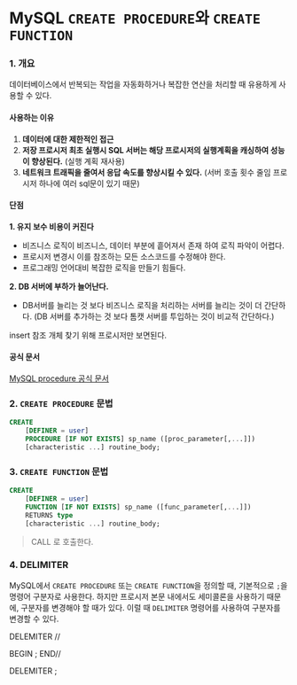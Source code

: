 
# **MySQL `CREATE PROCEDURE`와 `CREATE FUNCTION`**

### 1. **개요**
데이터베이스에서 반복되는 작업을 자동화하거나 복잡한 연산을 처리할 때 유용하게 사용할 수 있다.

#### 사용하는 이유
 1. **데이터에 대한 제한적인 접근**
 2. **저장 프로시저 최초 실행시 SQL 서버는 해당 프로시저의 실행계획을 캐싱하여 성능이 향상된다.** (실행 계획 재사용)
 3. **네트워크 트래픽을 줄여서 응답 속도를 향상시킬 수 있다.** (서버 호출 횟수 줄임 프로시저 하나에 여러 sql문이 있기 때문)

#### 단점
**1. 유지 보수 비용이 커진다**
 - 비즈니스 로직이 비즈니스, 데이터 부분에 흩어져서 존재 하여 로직 파악이 어렵다.
 - 프로시저 변경시 이를 참조하는 모든 소스코드를 수정해야 한다.
 - 프로그래밍 언어대비 복잡한 로직을 만들기 힘들다.
 
 **2. DB 서버에 부하가 늘어난다.**
 - DB서버를 늘리는 것 보다 비즈니스 로직을 처리하는 서버를 늘리는 것이 더 간단하다.
(DB 서버를 추가하는 것 보다 톰캣 서버를 투입하는 것이 비교적 간단하다.)

insert
참조 개체 찾기 위해 프로시저만 보면된다.

#### **공식 문서**
[MySQL procedure 공식 문서](https://dev.mysql.com/doc/refman/8.0/en/create-procedure.html)


### 2. `CREATE PROCEDURE` 문법

```sql
CREATE 
    [DEFINER = user] 
    PROCEDURE [IF NOT EXISTS] sp_name ([proc_parameter[,...]]) 
    [characteristic ...] routine_body;
```

### 3. `CREATE FUNCTION` 문법

```sql
CREATE 
    [DEFINER = user] 
    FUNCTION [IF NOT EXISTS] sp_name ([func_parameter[,...]]) 
    RETURNS type
    [characteristic ...] routine_body;
```
> CALL 로 호출한다.
### 4. DELIMITER

 MySQL에서 `CREATE PROCEDURE` 또는 `CREATE FUNCTION`을 정의할 때, 기본적으로 `;`을 명령어 구분자로 사용한다. 
 하지만 프로시저 본문 내에서도 세미콜론을 사용하기 때문에, 구분자를 변경해야 할 때가 있다. 
 이럴 때 `DELIMITER` 명령어를 사용하여 구분자를 변경할 수 있다.
 
DELEMITER //

BEGIN
	;
END//

DELEMITER ;
